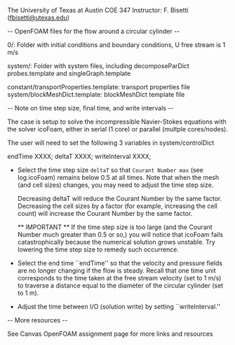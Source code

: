 
  The University of Texas at Austin
  COE 347
  Instructor: F. Bisetti (fbisetti@utexas.edu)


  -- OpenFOAM files for the flow around a circular cylinder --

  0/: Folder with initial conditions and boundary conditions,
      U free stream is 1 m/s

  system/: Folder with system files, including decomposeParDict
           probes.template and singleGraph.template

  constant/transportProperties.template:  transport properties file
  system/blockMeshDict.template: blockMeshDict template file


  -- Note on time step size, final time, and write intervals  --

  The case is setup to solve the incompressible Navier-Stokes equations
  with the solver icoFoam, either in serial (1 core) or parallel (multple cores/nodes).

  The user will need to set the following 3 variables in system/controlDict

  endTime         XXXX;
  deltaT          XXXX;
  writeInterval   XXXX;

  * Select the time step size ``deltaT`` so that ``Courant Number max`` (see log.icoFoam) remains
    below 0.5 at all times. Note that when the mesh (and cell sizes) changes, you may need to
    adjust the time step size.

    Decreasing deltaT will reduce the Courant Number by the same factor. Decreasing the cell sizes
    by a factor (for example, increasing the cell count) will increase the Courant Number by the same
    factor.

    ** IMPORTANT ** If the time step size is too large (and the Courant Number much greater than 0.5 or so,)
    you will notice that icoFoam fails catastrophically because the numerical solution grows unstable.
    Try lowering the time step size to remedy such occurrence.

  * Select the end time ``endTime'' so that the velocity and pressure fields are no longer changing
    if the flow is steady. Recall that one time unit corresponds to the time taken at the free stream
    velocity (set to 1 m/s) to traverse a distance equal to the diameter of the circular cylinder
    (set to 1 m).

  * Adjust the time between I/O (solution write) by setting ``writeInterval.''
  

  -- More resources --

  See Canvas OpenFOAM assignment page for more links and resources


